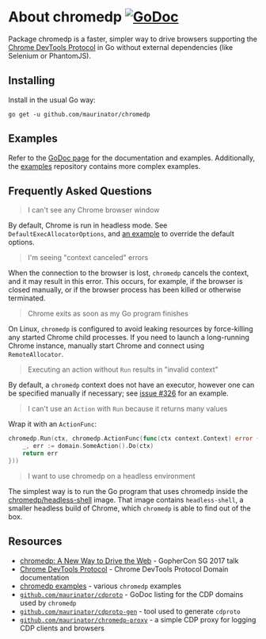 # About chromedp [![GoDoc][1]][2]

Package chromedp is a faster, simpler way to drive browsers supporting the
[Chrome DevTools Protocol][3] in Go without external dependencies (like
Selenium or PhantomJS).

## Installing

Install in the usual Go way:

	go get -u github.com/maurinator/chromedp

## Examples

Refer to the [GoDoc page][5] for the documentation and examples. Additionally,
the [examples][4] repository contains more complex examples.

## Frequently Asked Questions

> I can't see any Chrome browser window

By default, Chrome is run in headless mode. See `DefaultExecAllocatorOptions`, and
[an example](https://godoc.org/github.com/maurinator/chromedp#example-ExecAllocator)
to override the default options.

> I'm seeing "context canceled" errors

When the connection to the browser is lost, `chromedp` cancels the context, and
it may result in this error. This occurs, for example, if the browser is closed
manually, or if the browser process has been killed or otherwise terminated.

> Chrome exits as soon as my Go program finishes

On Linux, `chromedp` is configured to avoid leaking resources by force-killing
any started Chrome child processes. If you need to launch a long-running Chrome
instance, manually start Chrome and connect using `RemoteAllocator`.

> Executing an action without `Run` results in "invalid context"

By default, a `chromedp` context does not have an executor, however one can be
specified manually if necessary; see [issue #326](https://github.com/maurinator/chromedp/issues/326)
for an example.

> I can't use an `Action` with `Run` because it returns many values

Wrap it with an `ActionFunc`:

```go
chromedp.Run(ctx, chromedp.ActionFunc(func(ctx context.Context) error {
	_, err := domain.SomeAction().Do(ctx)
	return err
}))
```

> I want to use chromedp on a headless environment

The simplest way is to run the Go program that uses chromedp inside the
[chromedp/headless-shell][6] image. That image contains `headless-shell`, a
smaller headless build of Chrome, which `chromedp` is able to find out of the
box.

## Resources

* [chromedp: A New Way to Drive the Web][7] - GopherCon SG 2017 talk
* [Chrome DevTools Protocol][3] - Chrome DevTools Protocol Domain documentation
* [chromedp examples][4] - various `chromedp` examples
* [`github.com/maurinator/cdproto`][8] - GoDoc listing for the CDP domains used by `chromedp`
* [`github.com/maurinator/cdproto-gen`][9] - tool used to generate `cdproto`
* [`github.com/maurinator/chromedp-proxy`][10] - a simple CDP proxy for logging CDP clients and browsers

[1]: https://godoc.org/github.com/maurinator/chromedp?status.svg
[2]: https://godoc.org/github.com/maurinator/chromedp
[3]: https://chromedevtools.github.io/devtools-protocol/
[4]: https://github.com/chromedp/examples
[5]: https://godoc.org/github.com/maurinator/chromedp
[6]: https://hub.docker.com/r/chromedp/headless-shell/
[7]: https://www.youtube.com/watch?v=_7pWCg94sKw
[8]: https://godoc.org/github.com/maurinator/cdproto
[9]: https://github.com/maurinator/cdproto-gen
[10]: https://github.com/maurinator/chromedp-proxy
